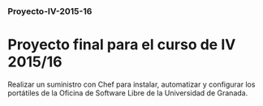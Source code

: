 ### Proyecto-IV-2015-16
# Proyecto final para el curso de IV 2015/16

Realizar un suministro con Chef para instalar, automatizar y configurar los portátiles de la Oficina de Software Libre de la Universidad de Granada.
